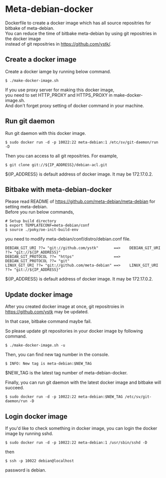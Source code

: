 
Meta-debian-docker
==================

Dockerfile to create a docker image which has all source repositries for bitbake of meta-debian.  
You can reduce the time of bitbake meta-debian by using git repositries in the docker image   
instead of git repositries in https://github.com/ystk/.

Create a docker image
---------------------

Create a docker iamge by running below command.

    $ ./make-docker-image.sh

If you use proxy server for making this docker image,  
you need to set HTTP_PROXY and HTTPS_PROXY in make-docker-image.sh.  
And don't forget proxy setting of docker command in your machine.  


Run git daemon
--------------

Run git daemon with this docker image.
 
    $ sudo docker run -d -p 10022:22 meta-debian:1 /etc/sv/git-daemon/run -D

Then you can access to all git repositries. For example,

    $ git clone git://${IP_ADDRESS}/debian-acl.git

${IP_ADDRESS} is default address of docker image. It may be 172.17.0.2.

Bitbake with meta-debian-docker
-------------------------------

Please read README of https://github.com/meta-debian/meta-debian for setting meta-debian.  
Before you run below commands,  

    # Setup build directory
    $ export TEMPLATECONF=meta-debian/conf
    $ source ./poky/oe-init-build-env

you need to modify meta-debian/conf/distro/debian.conf file.

    DEBIAN_GIT_URI ??= "git://github.com/ystk"       ==>    DEBIAN_GIT_URI ??= "git://${IP_ADDRESS}"
    DEBIAN_GIT_PROTOCOL ??= "https"                  ==>    DEBIAN_GIT_PROTOCOL ??= "git"
    LINUX_GIT_URI ??= "git://github.com/meta-debian" ==>    LINUX_GIT_URI ??= "git://${IP_ADDRESS}"

${IP_ADDRESS} is default address of docker image. It may be 172.17.0.2.

Update docker image
-------------------

After you created docker image at once, git repositroies in https://github.com/ystk may be updated.

In that case, bitbake command maybe fail.

So please update git repositories in your docker image by following command.

    $ ./make-docker-image.sh -u

Then, you can find new tag number in the console.

    $ INFO: New tag is meta-debian:$NEW_TAG

$NEW_TAG is the latest tag number of meta-debian-docker.

Finally, you can run git daemon with the latest docker image and bitbake will succeed.

    $ sudo docker run -d -p 10022:22 meta-debian:$NEW_TAG /etc/sv/git-daemon/run -D

Login docker image
------------------

If you'd like to check something in docker image, you can login the docker image by running sshd.

    $ sudo docker run -d -p 10022:22 meta-debian:1 /usr/sbin/sshd -D

then

    $ ssh -p 10022 debian@localhost

password is debian.
